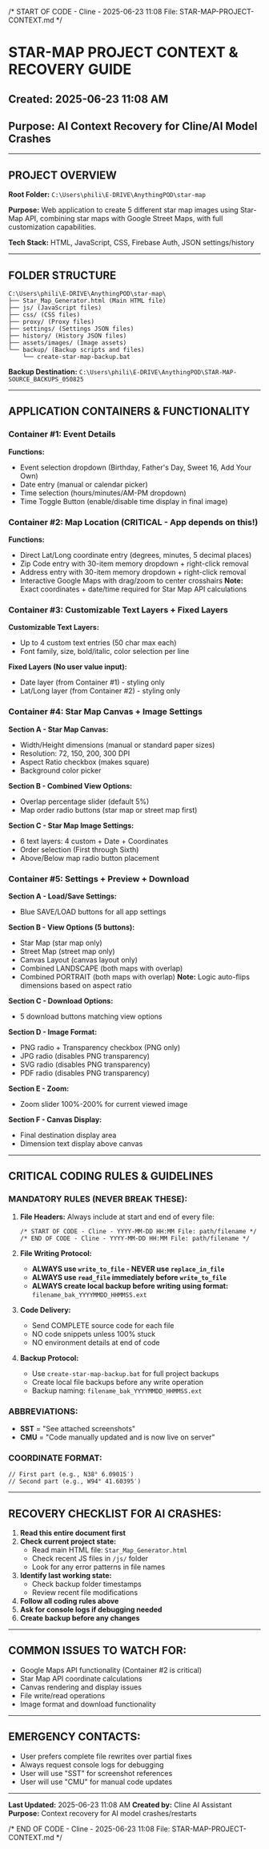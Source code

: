/* START OF CODE - Cline - 2025-06-23 11:08 File: STAR-MAP-PROJECT-CONTEXT.md */

# STAR-MAP PROJECT CONTEXT & RECOVERY GUIDE
## Created: 2025-06-23 11:08 AM
## Purpose: AI Context Recovery for Cline/AI Model Crashes

---

## PROJECT OVERVIEW
**Root Folder:** `C:\Users\phili\E-DRIVE\AnythingPOD\star-map`

**Purpose:** Web application to create 5 different star map images using Star-Map API, combining star maps with Google Street Maps, with full customization capabilities.

**Tech Stack:** HTML, JavaScript, CSS, Firebase Auth, JSON settings/history

---

## FOLDER STRUCTURE
```
C:\Users\phili\E-DRIVE\AnythingPOD\star-map\
├── Star_Map_Generator.html (Main HTML file)
├── js/ (JavaScript files)
├── css/ (CSS files)
├── proxy/ (Proxy files)
├── settings/ (Settings JSON files)
├── history/ (History JSON files)
├── assets/images/ (Image assets)
└── backup/ (Backup scripts and files)
    └── create-star-map-backup.bat
```

**Backup Destination:** `C:\Users\phili\E-DRIVE\AnythingPOD\STAR-MAP-SOURCE_BACKUPS_050825`

---

## APPLICATION CONTAINERS & FUNCTIONALITY

### Container #1: Event Details
**Functions:**
- Event selection dropdown (Birthday, Father's Day, Sweet 16, Add Your Own)
- Date entry (manual or calendar picker)
- Time selection (hours/minutes/AM-PM dropdown)
- Time Toggle Button (enable/disable time display in final image)

### Container #2: Map Location (CRITICAL - App depends on this!)
**Functions:**
- Direct Lat/Long coordinate entry (degrees, minutes, 5 decimal places)
- Zip Code entry with 30-item memory dropdown + right-click removal
- Address entry with 30-item memory dropdown + right-click removal
- Interactive Google Maps with drag/zoom to center crosshairs
**Note:** Exact coordinates + date/time required for Star Map API calculations

### Container #3: Customizable Text Layers + Fixed Layers
**Customizable Text Layers:**
- Up to 4 custom text entries (50 char max each)
- Font family, size, bold/italic, color selection per line

**Fixed Layers (No user value input):**
- Date layer (from Container #1) - styling only
- Lat/Long layer (from Container #2) - styling only

### Container #4: Star Map Canvas + Image Settings
**Section A - Star Map Canvas:**
- Width/Height dimensions (manual or standard paper sizes)
- Resolution: 72, 150, 200, 300 DPI
- Aspect Ratio checkbox (makes square)
- Background color picker

**Section B - Combined View Options:**
- Overlap percentage slider (default 5%)
- Map order radio buttons (star map or street map first)

**Section C - Star Map Image Settings:**
- 6 text layers: 4 custom + Date + Coordinates
- Order selection (First through Sixth)
- Above/Below map radio button placement

### Container #5: Settings + Preview + Download
**Section A - Load/Save Settings:**
- Blue SAVE/LOAD buttons for all app settings

**Section B - View Options (5 buttons):**
- Star Map (star map only)
- Street Map (street map only)
- Canvas Layout (canvas layout only)
- Combined LANDSCAPE (both maps with overlap)
- Combined PORTRAIT (both maps with overlap)
**Note:** Logic auto-flips dimensions based on aspect ratio

**Section C - Download Options:**
- 5 download buttons matching view options

**Section D - Image Format:**
- PNG radio + Transparency checkbox (PNG only)
- JPG radio (disables PNG transparency)
- SVG radio (disables PNG transparency)
- PDF radio (disables PNG transparency)

**Section E - Zoom:**
- Zoom slider 100%-200% for current viewed image

**Section F - Canvas Display:**
- Final destination display area
- Dimension text display above canvas

---

## CRITICAL CODING RULES & GUIDELINES

### MANDATORY RULES (NEVER BREAK THESE):

1. **File Headers:** Always include at start and end of every file:
   ```
   /* START OF CODE - Cline - YYYY-MM-DD HH:MM File: path/filename */
   /* END OF CODE - Cline - YYYY-MM-DD HH:MM File: path/filename */
   ```

2. **File Writing Protocol:**
   - **ALWAYS use `write_to_file` - NEVER use `replace_in_file`**
   - **ALWAYS use `read_file` immediately before `write_to_file`**
   - **ALWAYS create local backup before writing using format:**
     `filename_bak_YYYYMMDD_HHMMSS.ext`

3. **Code Delivery:**
   - Send COMPLETE source code for each file
   - NO code snippets unless 100% stuck
   - NO environment details at end of code

4. **Backup Protocol:**
   - Use `create-star-map-backup.bat` for full project backups
   - Create local file backups before any write operation
   - Backup naming: `filename_bak_YYYYMMDD_HHMMSS.ext`

### ABBREVIATIONS:
- **SST** = "See attached screenshots"
- **CMU** = "Code manually updated and is now live on server"

### COORDINATE FORMAT:
```
// First part (e.g., N38° 6.09015′)
// Second part (e.g., W94° 41.60395′)
```

---

## RECOVERY CHECKLIST FOR AI CRASHES:

1. **Read this entire document first**
2. **Check current project state:**
   - Read main HTML file: `Star_Map_Generator.html`
   - Check recent JS files in `/js/` folder
   - Look for any error patterns in file names
3. **Identify last working state:**
   - Check backup folder timestamps
   - Review recent file modifications
4. **Follow all coding rules above**
5. **Ask for console logs if debugging needed**
6. **Create backup before any changes**

---

## COMMON ISSUES TO WATCH FOR:
- Google Maps API functionality (Container #2 is critical)
- Star Map API coordinate calculations
- Canvas rendering and display issues
- File write/read operations
- Image format and download functionality

---

## EMERGENCY CONTACTS:
- User prefers complete file rewrites over partial fixes
- Always request console logs for debugging
- User will use "SST" for screenshot references
- User will use "CMU" for manual code updates

---

**Last Updated:** 2025-06-23 11:08 AM
**Created by:** Cline AI Assistant
**Purpose:** Context recovery for AI model crashes/restarts

/* END OF CODE - Cline - 2025-06-23 11:08 File: STAR-MAP-PROJECT-CONTEXT.md */

